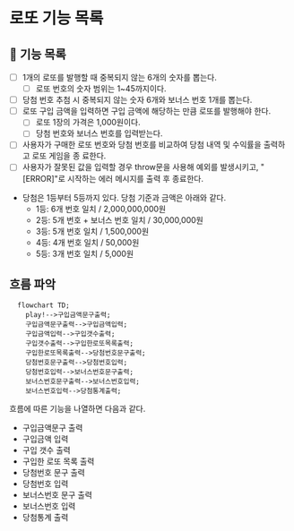 # 로또 기능 목록

## 🚀 기능 목록

- [ ] 1개의 로또를 발행할 때 중복되지 않는 6개의 숫자를 뽑는다.
  - [ ] 로또 번호의 숫자 범위는 1~45까지이다.
- [ ] 당첨 번호 추첨 시 중복되지 않는 숫자 6개와 보너스 번호 1개를 뽑는다.
- [ ] 로또 구입 금액을 입력하면 구입 금액에 해당하는 만큼 로또를 발행해야 한다.
  - [ ] 로또 1장의 가격은 1,000원이다.
  - [ ] 당첨 번호와 보너스 번호를 입력받는다.
- [ ] 사용자가 구매한 로또 번호와 당첨 번호를 비교하여 당첨 내역 및 수익률을 출력하고 로또 게임을 종
      료한다.
- [ ] 사용자가 잘못된 값을 입력할 경우 throw문을 사용해 예외를 발생시키고, "[ERROR]"로 시작하는 에러
      메시지를 출력 후 종료한다.

- 당첨은 1등부터 5등까지 있다. 당첨 기준과 금액은 아래와 같다.
  - 1등: 6개 번호 일치 / 2,000,000,000원
  - 2등: 5개 번호 + 보너스 번호 일치 / 30,000,000원
  - 3등: 5개 번호 일치 / 1,500,000원
  - 4등: 4개 번호 일치 / 50,000원
  - 5등: 3개 번호 일치 / 5,000원

## 흐름 파악

```mermaid
  flowchart TD;
    play!-->구입금액문구출력;
    구입금액문구출력-->구입금액입력;
    구입금액입력-->구입갯수출력;
    구입갯수출력-->구입한로또목록출력;
    구입한로또목록출력-->당첨번호문구출력;
    당첨번호문구출력-->당첨번호입력;
    당첨번호입력-->보너스번호문구출력;
    보너스번호문구출력-->보너스번호입력;
    보너스번호입력-->당첨통계출력;
```

흐름에 따른 기능을 나열하면 다음과 같다.

- 구입금액문구 출력
- 구입금액 입력
- 구입 갯수 출력
- 구입한 로또 목록 출력
- 당첨번호 문구 출력
- 당첨번호 입력
- 보너스번호 문구 출력
- 보너스번호 입력
- 당첨통계 출력
